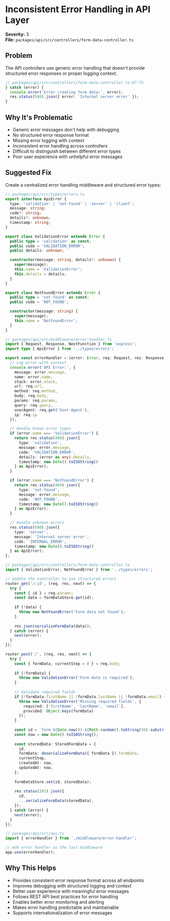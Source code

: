 # Inconsistent Error Handling in API Layer

**Severity:** 3  
**File:** `packages/api/src/controllers/form-data-controller.ts`

## Problem

The API controllers use generic error handling that doesn't provide structured error responses or proper logging context.

```typescript
// packages/api/src/controllers/form-data-controller.ts:67-72
} catch (error) {
  console.error('Error creating form data:', error);
  res.status(500).json({ error: 'Internal server error' });
}
```

## Why It's Problematic

- Generic error messages don't help with debugging
- No structured error response format
- Missing error logging with context
- Inconsistent error handling across controllers
- Difficult to distinguish between different error types
- Poor user experience with unhelpful error messages

## Suggested Fix

Create a centralized error handling middleware and structured error types:

```typescript
// packages/api/src/types/errors.ts
export interface ApiError {
  type: 'validation' | 'not-found' | 'server' | 'client';
  message: string;
  code?: string;
  details?: unknown;
  timestamp: string;
}

export class ValidationError extends Error {
  public type = 'validation' as const;
  public code = 'VALIDATION_ERROR';
  public details: unknown;

  constructor(message: string, details?: unknown) {
    super(message);
    this.name = 'ValidationError';
    this.details = details;
  }
}

export class NotFoundError extends Error {
  public type = 'not-found' as const;
  public code = 'NOT_FOUND';

  constructor(message: string) {
    super(message);
    this.name = 'NotFoundError';
  }
}

// packages/api/src/middleware/error-handler.ts
import { Request, Response, NextFunction } from 'express';
import type { ApiError } from '../types/errors';

export const errorHandler = (error: Error, req: Request, res: Response, next: NextFunction) => {
  // Log error with context
  console.error('API Error:', {
    message: error.message,
    name: error.name,
    stack: error.stack,
    url: req.url,
    method: req.method,
    body: req.body,
    params: req.params,
    query: req.query,
    userAgent: req.get('User-Agent'),
    ip: req.ip
  });

  // Handle known error types
  if (error.name === 'ValidationError') {
    return res.status(400).json({
      type: 'validation',
      message: error.message,
      code: 'VALIDATION_ERROR',
      details: (error as any).details,
      timestamp: new Date().toISOString()
    } as ApiError);
  }

  if (error.name === 'NotFoundError') {
    return res.status(404).json({
      type: 'not-found',
      message: error.message,
      code: 'NOT_FOUND',
      timestamp: new Date().toISOString()
    } as ApiError);
  }

  // Handle unknown errors
  res.status(500).json({
    type: 'server',
    message: 'Internal server error',
    code: 'INTERNAL_ERROR',
    timestamp: new Date().toISOString()
  } as ApiError);
};

// packages/api/src/controllers/form-data-controller.ts
import { ValidationError, NotFoundError } from '../types/errors';

// Update the controller to use structured errors
router.get('/:id', (req, res, next) => {
  try {
    const { id } = req.params;
    const data = formDataStore.get(id);
    
    if (!data) {
      throw new NotFoundError('Form data not found');
    }
    
    res.json(serializeFormData(data));
  } catch (error) {
    next(error);
  }
});

router.post('/', (req, res, next) => {
  try {
    const { formData, currentStep = 0 } = req.body;
    
    if (!formData) {
      throw new ValidationError('Form data is required');
    }
    
    // Validate required fields
    if (!formData.firstName || !formData.lastName || !formData.email) {
      throw new ValidationError('Missing required fields', {
        required: ['firstName', 'lastName', 'email'],
        provided: Object.keys(formData)
      });
    }
    
    const id = `form-${Date.now()}-${Math.random().toString(36).substr(2, 9)}`;
    const now = new Date().toISOString();
    
    const storedData: StoredFormData = {
      id,
      formData: deserializeFormData({ formData }).formData,
      currentStep,
      createdAt: now,
      updatedAt: now,
    };
    
    formDataStore.set(id, storedData);
    
    res.status(201).json({
      id,
      ...serializeFormData(storedData),
    });
  } catch (error) {
    next(error);
  }
});

// packages/api/src/api.ts
import { errorHandler } from './middleware/error-handler';

// Add error handler as the last middleware
app.use(errorHandler);
```

## Why This Helps

- Provides consistent error response format across all endpoints
- Improves debugging with structured logging and context
- Better user experience with meaningful error messages
- Follows REST API best practices for error handling
- Enables better error monitoring and alerting
- Makes error handling predictable and maintainable
- Supports internationalization of error messages
